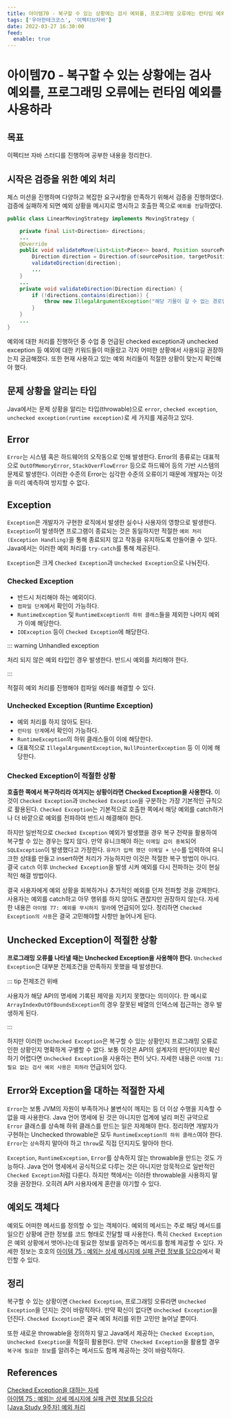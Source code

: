 ```yaml
---
title: 아이템70 - 복구할 수 있는 상황에는 검사 예외를, 프로그래밍 오류에는 런타임 예외를 사용하라
tags: ['우아한테크코스', '이펙티브자바']
date: 2022-03-27 16:30:00
feed:
  enable: true
---
```


# 아이템70 - 복구할 수 있는 상황에는 검사 예외를, 프로그래밍 오류에는 런타임 예외를 사용하라

<CenterImage image-src=https://user-images.githubusercontent.com/59357153/152970395-a31c8134-fc89-449f-b4dc-441e03df929c.png />

## 목표

이펙티브 자바 스터디를 진행하며 공부한 내용을 정리한다. 

## 시작은 검증을 위한 예외 처리

체스 미션을 진행하며 다양하고 복잡한 요구사항을 만족하기 위해서 검증을 진행하였다. 검증에 실패하게 되면 예외 상황을 메시지로 명시하고 호출한 쪽으로 `예외를 전달`하였다.

```java
public class LinearMovingStrategy implements MovingStrategy {

    private final List<Direction> directions;
    ...
    @Override
    public void validateMove(List<List<Piece>> board, Position sourcePosition, Position targetPosition) {
        Direction direction = Direction.of(sourcePosition, targetPosition);
        validateDirection(direction);
        ...
    }
    ...
    private void validateDirection(Direction direction) {
        if (!directions.contains(direction)) {
            throw new IllegalArgumentException("해당 기물이 갈 수 없는 경로입니다.");
        }
    }
    ...
}
```

예외에 대한 처리를 진행하던 중 수업 중 언급된 checked exception과 unchecked exception 등 예외에 대한 키워드들이 떠올랐고 각자 어떠한 상황에서 사용되길 권장하는지 궁금해졌다. 또한 현재 사용하고 있는 예외 처리들이 적절한 상황이 맞는지 확인해야 했다.

## 문제 상황을 알리는 타입

Java에서는 문제 상황을 알리는 타입(throwable)으로 `error`, `checked exception`, `unchecked exception(runtime exception)`로 세 가지를 제공하고 있다. 

<CenterImage image-src=https://user-images.githubusercontent.com/59357153/144165617-d389bb7c-0a11-47dc-b24a-5aab326a5982.png />

## Error

`Error`는 시스템 혹은 하드웨어의 오작동으로 인해 발생한다. Error의 종류로는 대표적으로 `OutOfMemoryError`, `StackOverFlowError` 등으로 하드웨어 등의 기반 시스템의 문제로 발생한다. 이러한 수준의 Error는 심각한 수준의 오류이기 때문에 개발자는 이것을 미리 예측하여 방지할 수 없다.

## Exception

`Exception`은 개발자가 구현한 로직에서 발생한 실수나 사용자의 영향으로 발생한다. `Exception`이 발생하면 프로그램이 종료되는 것은 동일하지만 적절한 `예외 처리(Exception Handling)`을 통해 종료되지 않고 작동을 유지하도록 만들어줄 수 있다. Java에서는 이러한 예외 처리를 `try-catch`를 통해 제공된다.

`Exception`은 크게 `Checked Exception`과 `Unchecked Exception`으로 나눠진다.

### Checked Exception

 * 반드시 처리해야 하는 예외이다.
 * `컴파일 단계`에서 확인이 가능하다.
 * `RuntimeException` 및 `RuntimeException의 하위 클래스`들을 제외한 나머지 예외가 이예 해당한다.
 * `IOException` 등이 `Checked Exception`에 해당한다.

<CenterImage image-src=https://user-images.githubusercontent.com/59357153/160269014-cfca3ed3-792c-49d5-b583-c52662be7149.png />

::: warning Unhandled exception

처리 되지 않은 예외 타입인 경우 발생한다. 반드시 예외를 처리해야 한다.

:::

적절히 예외 처리를 진행해야 컴파일 에러를 해결할 수 있다.

<CenterImage image-src=https://user-images.githubusercontent.com/59357153/160269164-4f68225c-cf30-4030-8d97-d6ab524799eb.png />

### Unchecked Exception (Runtime Exception)

 * 예외 처리를 하지 않아도 된다.
 * `런타임 단계`에서 확인이 가능하다.
 * `RuntimeException`의 하위 클래스들이 이에 해당한다.
 * 대표적으로 `IllegalArgumentException`, `NullPointerException` 등 이 이에 해당한다.

<CenterImage image-src=https://user-images.githubusercontent.com/59357153/160269442-9217a556-4885-4f0a-b6ec-58f3c09efc63.png />

### Checked Exception이 적절한 상황

**호출한 쪽에서 복구하리라 여겨지는 상황이라면 Checked Exception을 사용한다.** 이것이 `Checked Exception`과 `Unchecked Exception`을 구분하는 가장 기본적인 규칙으로 활용된다. `Checked Exception`는 기본적으로 호출한 쪽에서 해당 예외를 catch하거나 더 바깥으로 예외를 전파하여 반드시 해결해야 한다. 

하지만 일반적으로 `Checked Exception` 예외가 발생했을 경우 복구 전략을 활용하여 복구할 수 있는 경우는 많지 않다. 만약 유니크해야 하는 `이메일 값이 중복`되어 `SQLException`이 발생했다고 가정한다. `유저가 입력 했던 이메일 + 난수`를 입력하여 유니크한 상태를 만들고 insert하면 처리가 가능하지만 이것은 적절한 복구 방법이 아니다. 결국 `catch` 이후 `Unchecked Exception`을 발생 시켜 예외를 다시 전파하는 것이 현실적인 해결 방법이다. 

결국 사용자에게 예외 상황을 회복하거나 추가적인 예외를 던져 전파할 것을 강제한다. 사용자는 예외를 catch하고 아무 행위를 하지 않아도 괜찮지만 권장하지 않는다. 자세한 내용은 `아이템 77: 예외를 무시하지 말라`에 언급되어 있다. 정리하면 `Checked Exception의 사용`은 결국 고민해야할 사항만 늘어나게 된다. 

## Unchecked Exception이 적절한 상황

**프로그래밍 오류를 나타낼 때는 Unchecked Exception을 사용해야 한다.** `Unchecked Exception`은 대부분 전제조건을 만족하지 못했을 때 발생한다. 

::: tip 전제조건 위배

사용자가 해당 API의 명세에 기록된 제약을 지키지 못했다는 의미이다. 한 예시로 `ArrayIndexOutOfBoundsException`의 경우 잘못된 배열의 인덱스에 접근하는 경우 발생하게 된다.

:::

하지만 이러한 `Unchecked Exception`은 복구할 수 있는 상황인지 프로그래밍 오류로 인한 상황인지 명확하게 구별할 수 없다. 보통 이것은 API의 설계자의 판단이지만 확신하기 어렵다면 `Unchecked Exception`을 사용하는 편이 낫다. 자세한 내용은 `아이템 71: 필요 없는 검사 예외 사용은 피하라` 언급되어 있다.

## Error와 Exception을 대하는 적절한 자세

`Error`는 보통 JVM의 자원이 부족하거나 불변식이 깨지는 등 더 이상 수행을 지속할 수 없을 때 사용한다. Java 언어 명세에 된 것은 아니지만 업계에 널리 퍼진 규약으로 `Error` 클래스를 상속해 하위 클래스를 만드는 일은 자제해야 한다. 정리하면 개발자가 구현하는 Unchecked throwable은 모두 `RuntimeException의 하위 클래스`여야 한다. `Error`는 `상속`하지 말아야 하고 `throw`로 직접 던지지도 말아야 한다.

`Exception`, `RuntimeException`, `Error`를 상속하지 않는 throwable을 만드는 것도 가능하다. Java 언어 명세에서 공식적으로 다루는 것은 아니지만 암묵적으로 일반적인 `Checked Exception`처럼 다룬다. 하지만 책에서는 이러한 throwable을 사용하지 말 것을 권장한다. 오히려 API 사용자에게 혼란을 야기할 수 있다.

## 예외도 객체다

예외도 어떠한 메서드를 정의할 수 있는 객체이다. 예외의 메서드는 주로 해당 메서드를 일으킨 상황에 관한 정보를 코드 형태로 전달할 때 사용한다. 특히 `Checked Exception`은 예외 상황에서 벗어나는데 필요한 정보를 알려주는 메서드를 함께 제공할 수 있다. 자세한 정보는 호호의 [아이템 75 : 예외는 상세 메시지에 실패 관련 정보를 담으라](https://github.com/woowacourse-study/2022-effective-java/blob/main/10%EC%9E%A5/%EC%95%84%EC%9D%B4%ED%85%9C_75/%EC%98%88%EC%99%B8%EB%8A%94_%EC%83%81%EC%84%B8_%EB%A9%94%EC%8B%9C%EC%A7%80%EC%97%90_%EC%8B%A4%ED%8C%A8_%EA%B4%80%EB%A0%A8_%EC%A0%95%EB%B3%B4%EB%A5%BC_%EB%8B%B4%EC%9C%BC%EB%9D%BC.md)에서 확인할 수 있다.

## 정리

복구할 수 있는 상황이면 `Checked Exception`, 프로그래밍 오류라면 `Unchecked Exception`을 던지는 것이 바람직하다. 만약 확신이 없다면 `Unchecked Exception`을 던진다. `Checked Exception`은 결국 예외 처리를 위한 고민만 늘어날 뿐이다. 

또한 새로운 throwable을 정의하지 말고 Java에서 제공하는 `Checked Exception`, `Unchecked Execption`을 적절히 활용한다. 만약` Checked Exception`을 활용할 경우 `복구에 필요한 정보`를 알려주는 메서드도 함께 제공하는 것이 바람직하다.

## References

[Checked Exception을 대하는 자세](https://cheese10yun.github.io/checked-exception/)<br>
[아이템 75 : 예외는 상세 메시지에 실패 관련 정보를 담으라](https://github.com/woowacourse-study/2022-effective-java/blob/main/10%EC%9E%A5/%EC%95%84%EC%9D%B4%ED%85%9C_75/%EC%98%88%EC%99%B8%EB%8A%94_%EC%83%81%EC%84%B8_%EB%A9%94%EC%8B%9C%EC%A7%80%EC%97%90_%EC%8B%A4%ED%8C%A8_%EA%B4%80%EB%A0%A8_%EC%A0%95%EB%B3%B4%EB%A5%BC_%EB%8B%B4%EC%9C%BC%EB%9D%BC.md)<br>
[[Java Study 9주차] 예외 처리](https://wisdom-and-record.tistory.com/46)

<TagLinks />
